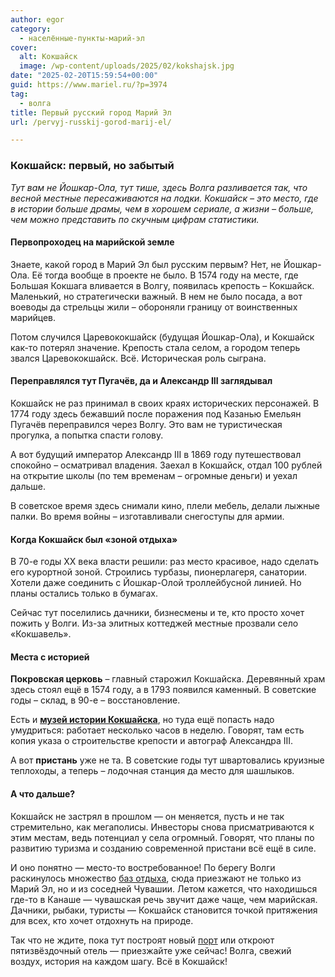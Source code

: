 ```yaml
---
author: egor
category:
  - населённые-пункты-марий-эл
cover:
  alt: Кокшайск
  image: /wp-content/uploads/2025/02/kokshajsk.jpg
date: "2025-02-20T15:59:54+00:00"
guid: https://www.mariel.ru/?p=3974
tag:
  - волга
title: Первый русский город Марий Эл
url: /pervyj-russkij-gorod-marij-el/

---
```

### Кокшайск: первый, но забытый

 _Тут вам не Йошкар-Ола, тут тише, здесь Волга разливается так, что весной местные пересаживаются на лодки. Кокшайск – это место, где в истории больше драмы, чем в хорошем сериале, а жизни – больше, чем можно представить по скучным цифрам статистики._

#### Первопроходец на марийской земле

Знаете, какой город в Марий Эл был русским первым? Нет, не Йошкар-Ола. Её тогда вообще в проекте не было. В 1574 году на месте, где Большая Кокшага вливается в Волгу, появилась крепость – Кокшайск. Маленький, но стратегически важный. В нем не было посада, а вот воеводы да стрельцы жили – обороняли границу от воинственных марийцев.

Потом случился Царевококшайск (будущая Йошкар-Ола), и Кокшайск как-то потерял значение. Крепость стала селом, а городом теперь звался Царевококшайск. Всё. Историческая роль сыграна.

#### Переправлялся тут Пугачёв, да и Александр III заглядывал

Кокшайск не раз принимал в своих краях исторических персонажей. В 1774 году здесь бежавший после поражения под Казанью Емельян Пугачёв переправился через Волгу. Это вам не туристическая прогулка, а попытка спасти голову.

А вот будущий император Александр III в 1869 году путешествовал спокойно – осматривал владения. Заехал в Кокшайск, отдал 100 рублей на открытие школы (по тем временам – огромные деньги) и уехал дальше.

В советское время здесь снимали кино, плели мебель, делали лыжные палки. Во время войны – изготавливали снегоступы для армии.

#### Когда Кокшайск был «зоной отдыха»

В 70-е годы XX века власти решили: раз место красивое, надо сделать его курортной зоной. Строились турбазы, пионерлагеря, санатории. Хотели даже соединить с Йошкар-Олой троллейбусной линией. Но планы остались только в бумагах.

Сейчас тут поселились дачники, бизнесмены и те, кто просто хочет пожить у Волги. Из-за элитных коттеджей местные прозвали село «Кокшавель».

#### Места с историей

 **Покровская церковь** – главный старожил Кокшайска. Деревянный храм здесь стоял ещё в 1574 году, а в 1793 появился каменный. В советские годы – склад, в 90-е – восстановление.

Есть и [**музей истории Кокшайска**](/muzej-istorii-kokshajska/), но туда ещё попасть надо умудриться: работает несколько часов в неделю. Говорят, там есть копия указа о строительстве крепости и автограф Александра III.

А вот **пристань** уже не та. В советские годы тут швартовались круизные теплоходы, а теперь – лодочная станция да место для шашлыков.

#### А что дальше?

Кокшайск не застрял в прошлом — он меняется, пусть и не так стремительно, как мегаполисы. Инвесторы снова присматриваются к этим местам, ведь потенциал у села огромный. Говорят, что планы по развитию туризма и созданию современной пристани всё ещё в силе.

И оно понятно — место-то востребованное! По берегу Волги раскинулось множество [баз отдыха](/yantar/), сюда приезжают не только из Марий Эл, но и из соседней Чувашии. Летом кажется, что находишься где-то в Канаше — чувашская речь звучит даже чаще, чем марийская. Дачники, рыбаки, туристы — Кокшайск становится точкой притяжения для всех, кто хочет отдохнуть на природе.

Так что не ждите, пока тут построят новый [порт](/port-kozmodemyansk/) или откроют пятизвёздочный отель — приезжайте уже сейчас! Волга, свежий воздух, история на каждом шагу. Всё в Кокшайск!
